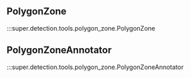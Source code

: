 ## PolygonZone

:::super.detection.tools.polygon_zone.PolygonZone

## PolygonZoneAnnotator

:::super.detection.tools.polygon_zone.PolygonZoneAnnotator

